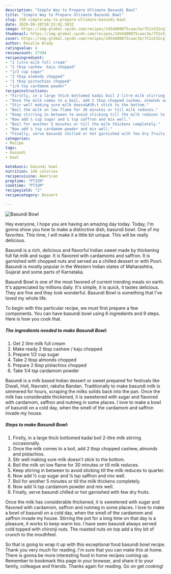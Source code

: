 ```yaml
---
description: "Simple Way to Prepare Ultimate Basundi Bowl"
title: "Simple Way to Prepare Ultimate Basundi Bowl"
slug: 150-simple-way-to-prepare-ultimate-basundi-bowl
date: 2020-09-20T10:53:01.583Z
image: https://img-global.cpcdn.com/recipes/2454d80075caac3e/751x532cq70/basundi-bowl-recipe-main-photo.jpg
thumbnail: https://img-global.cpcdn.com/recipes/2454d80075caac3e/751x532cq70/basundi-bowl-recipe-main-photo.jpg
cover: https://img-global.cpcdn.com/recipes/2454d80075caac3e/751x532cq70/basundi-bowl-recipe-main-photo.jpg
author: Rosalie Brady
ratingvalue: 4
reviewcount: 27394
recipeingredient:
- "2 litre milk full cream"
- "2 tbsp cashew  kaju chopped"
- "1/2 cup sugar"
- "2 tbsp almonds chopped"
- "2 tbsp pistachios chopped"
- "1/4 tsp cardamom powder"
recipeinstructions:
- "Firstly, in a large thick bottomed kadai boil 2-litre milk stirring occasionally."
- "Once the milk comes to a boil, add 2 tbsp chopped cashew, almonds and pistachios."
- "Stir well making sure milk doesn&#39;t stick to the bottom."
- "Boil the milk on low flame for 30 minutes or till milk reduces."
- "Keep stirring in between to avoid sticking till the milk reduces to quarter."
- "Now add ½ cup sugar and ¼ tsp saffron and mix well."
- "Boil for another 5 minutes or till the milk thickens completely."
- "Now add ¼ tsp cardamom powder and mix well."
- "Finally, serve basundi chilled or hot garnished with few dry fruits."
categories:
- Recipe
tags:
- basundi
- bowl

katakunci: basundi bowl 
nutrition: 148 calories
recipecuisine: American
preptime: "PT32M"
cooktime: "PT32M"
recipeyield: "2"
recipecategory: Dessert

---
```



![Basundi Bowl](https://img-global.cpcdn.com/recipes/2454d80075caac3e/751x532cq70/basundi-bowl-recipe-main-photo.jpg)

Hey everyone, I hope you are having an amazing day today. Today, I'm gonna show you how to make a distinctive dish, basundi bowl. One of my favorites. This time, I will make it a little bit unique. This will be really delicious.

Basundi is a rich, delicious and flavorful Indian sweet made by thickening full fat milk and sugar. It is flavored with cardamoms and saffron. It is garnished with chopped nuts and served as a chilled dessert or with Poori. Basundi is mostly popular in the Western Indian states of Maharashtra, Gujarat and some parts of Karnataka.

Basundi Bowl is one of the most favored of current trending meals on earth. It's appreciated by millions daily. It's simple, it is quick, it tastes delicious. They are fine and they look wonderful. Basundi Bowl is something that I've loved my whole life.


To begin with this particular recipe, we must first prepare a few components. You can have basundi bowl using 6 ingredients and 9 steps. Here is how you cook that.

<!--inarticleads1-->

##### The ingredients needed to make Basundi Bowl:

1. Get 2 litre milk full cream
1. Make ready 2 tbsp cashew / kaju chopped
1. Prepare 1/2 cup sugar
1. Take 2 tbsp almonds chopped
1. Prepare 2 tbsp pistachios chopped
1. Take 1/4 tsp cardamom powder


Basundi is a milk based Indian dessert or sweet prepared for festivals like Diwali, Holi, Navratri, raksha Bandan. Traditionally to make basundi milk is simmered for hours, scraping the milks solids back into the pan. Once the milk has considerable thickened, it is sweetened with sugar and flavored with cardamom, saffron and nutmeg in some places. I love to make a bowl of basundi on a cold day, when the smell of the cardamom and saffron invade my house. 

<!--inarticleads2-->

##### Steps to make Basundi Bowl:

1. Firstly, in a large thick bottomed kadai boil 2-litre milk stirring occasionally.
1. Once the milk comes to a boil, add 2 tbsp chopped cashew, almonds and pistachios.
1. Stir well making sure milk doesn&#39;t stick to the bottom.
1. Boil the milk on low flame for 30 minutes or till milk reduces.
1. Keep stirring in between to avoid sticking till the milk reduces to quarter.
1. Now add ½ cup sugar and ¼ tsp saffron and mix well.
1. Boil for another 5 minutes or till the milk thickens completely.
1. Now add ¼ tsp cardamom powder and mix well.
1. Finally, serve basundi chilled or hot garnished with few dry fruits.


Once the milk has considerable thickened, it is sweetened with sugar and flavored with cardamom, saffron and nutmeg in some places. I love to make a bowl of basundi on a cold day, when the smell of the cardamom and saffron invade my house. Stirring the pot for a long time on that day is a pleasure, it works to keep warm too. I have seen basundi always served cold topped with chironji nuts. The roasted nuts on top add a tiny bit of crunch to the mouthfeel. 

So that is going to wrap it up with this exceptional food basundi bowl recipe. Thank you very much for reading. I'm sure that you can make this at home. There is gonna be more interesting food in home recipes coming up. Remember to bookmark this page in your browser, and share it to your family, colleague and friends. Thanks again for reading. Go on get cooking!

